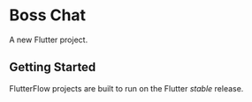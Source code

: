 # Boss Chat

A new Flutter project.

## Getting Started

FlutterFlow projects are built to run on the Flutter _stable_ release.
